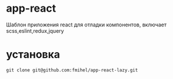 # app-react
Шаблон приложения react для отладки компонентов, включает scss,eslint,redux,jquery

# установка
```git clone git@github.com:fmihel/app-react-lazy.git```




